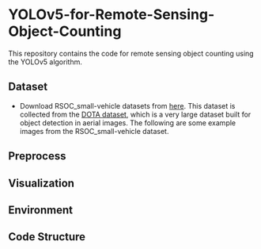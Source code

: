 # YOLOv5-for-Remote-Sensing-Object-Counting
This repository contains the code for remote sensing object counting using the YOLOv5 algorithm.


## Dataset 
* Download RSOC_small-vehicle datasets from [here](https://github.com/gaoguangshuai/Counting-from-Sky-A-Large-scale-Dataset-for-Remote-Sensing-Object-Counting-and-A-Benchmark-Method). This dataset is collected from the [DOTA dataset](https://captain-whu.github.io/DOTA/dataset.html), which is a very large dataset built for object detection in aerial images. The following are some example images from the RSOC_small-vehicle dataset.

## Preprocess

## Visualization

## Environment

## Code Structure
